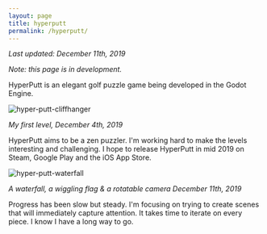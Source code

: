 ```yaml
---
layout: page
title: hyperputt
permalink: /hyperputt/
---
```


_Last updated: December 11th, 2019_

_Note: this page is in development._

HyperPutt is an elegant golf puzzle game being developed in the Godot Engine.

![hyper-putt-cliffhanger][cliffhanger]

_My first level, December 4th, 2019_

HyperPutt aims to be a zen puzzler. I'm working hard to make the levels interesting and challenging. I hope to release HyperPutt in mid 2019 on Steam, Google Play and the iOS App Store.

![hyper-putt-waterfall][waterfall]

_A waterfall, a wiggling flag & a rotatable camera December 11th, 2019_

Progress has been slow but steady. I'm focusing on trying to create scenes that will immediately capture attention. It takes time to iterate on every piece. I know I have a long way to go.

[cliffhanger]:{{site.baseurl}}/assets/img/hyperput_cliffhanger.gif "HyperPutt Gif"
[waterfall]:{{site.baseurl}}/assets/img/hyperputt_flagwiggle3.gif "HyperPutt Waterfall"